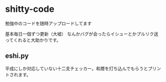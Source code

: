 # shitty-code
勉強中のコードを随時アップロードしてます

基本毎日一個ずつ更新（大嘘）
なんかバグが会ったらイシューとかプルリク送ってくれると大助かりです。

## eshi.py
平成にしか対応していない十二支チェッカー。和暦を打ち込んでもらうとプリントされます。

<ima src="image/eshi.png">

